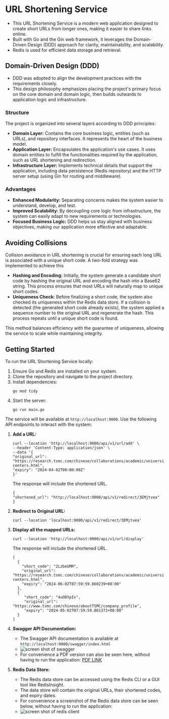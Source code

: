 # URL Shortening Service

- This URL Shortening Service is a modern web application designed to create short URLs from longer ones, making it easier to share links online. 
- Built with Go and the Gin web framework, it leverages the Domain-Driven Design (DDD) approach for clarity, maintainability, and scalability. 
- Redis is used for efficient data storage and retrieval.

## Domain-Driven Design (DDD)

- DDD was adopted to align the development practices with the requirements closely. 
- This design philosophy emphasizes placing the project's primary focus on the core domain and domain logic, then builds outwards to application logic and infrastructure.

### Structure

The project is organized into several layers according to DDD principles:

- **Domain Layer:** Contains the core business logic, entities (such as URLs), and repository interfaces. It represents the heart of the business model.
- **Application Layer:** Encapsulates the application's use cases. It uses domain entities to fulfill the functionalities required by the application, such as URL shortening and redirection.
- **Infrastructure Layer:** Implements technical details that support the application, including data persistence (Redis repository) and the HTTP server setup (using Gin for routing and middleware).

### Advantages

- **Enhanced Modularity:** Separating concerns makes the system easier to understand, develop, and test.
- **Improved Scalability:** By decoupling core logic from infrastructure, the system can easily adapt to new requirements or technologies.
- **Focused Business Logic:** DDD helps us stay aligned with business objectives, making our application more effective and adaptable.

## Avoiding Collisions

Collision avoidance in URL shortening is crucial for ensuring each long URL is associated with a unique short code. A two-fold strategy was implemented to achieve this

- **Hashing and Encoding:** Initially, the system generate a candidate short code by hashing the original URL and encoding the hash into a Base62 string. This process ensures that most URLs will naturally map to unique short codes.
- **Uniqueness Check:** Before finalizing a short code, the system also checked its uniqueness within the Redis data store. If a collision is detected (the generated short code already exists), the system applied a sequence number to the original URL and regenerate the hash. This process repeats until a unique short code is found.

This method balances efficiency with the guarantee of uniqueness, allowing the service to scale while maintaining integrity.

## Getting Started

To run the URL Shortening Service locally:

1. Ensure Go and Redis are installed on your system.
2. Clone the repository and navigate to the project directory.
3. Install dependencies:
   ```
   go mod tidy
   ```
4. Start the server:
   ```
   go run main.go
   ```

The service will be available at `http://localhost:9000`. Use the following API endpoints to interact with the system:

1. **Add a URL:**
   ```
   curl --location 'http://localhost:9000/api/v1/url/add' \
   --header 'Content-Type: application/json' \
   --data '{
   "original_url": "https://research.tsmc.com/chinese/collaborations/academic/university-centers.html",
   "expiry": "2024-04-02T00:00:00Z"
   }'
   ```
    The response will include the shortened URL.
   ```
   {
   "shortened_url": "http://localhost:9000/api/v1/redirect/3EMjtvea"
   }
   ```

2. **Redirect to Original URL:**
   ```
   curl --location 'localhost:9000/api/v1/redirect/3EMjtvea'
   ```
3. **Display all the mapped URLs:** 
   ```
   curl --location 'http://localhost:9000/api/v1/url/display'
   ```
   The response will include the shortened URL.
   ```
   [
     {
       "short_code": "2LzboGMR",
       "original_url": "https://research.tsmc.com/chinese/collaborations/academic/university-centers.html",
       "expiry": "2024-06-02T07:59:59.860239+08:00"
     },
     {
        "short_code": "4uODYpIv",
        "original_url": "https://www.tsmc.com/chinese/aboutTSMC/company_profile",
        "expiry": "2024-05-02T07:59:59.861373+08:00"
     }
   ]
   ```
4. **Swagger API Documentation:**
   - The Swagger API documentation is available at `http://localhost:9000/swagger/index.html`
   - ![screen shot of swagger](https://github.com/terenzio/URL-Shortening-Service/blob/main/screenshots/Swagger_ShortScreenShot.png?raw=true)
   - For convenience a PDF version can also be seen here, without having to run the application: [PDF LINK](https://github.com/terenzio/URL-Shortening-Service/blob/main/screenshots/Swagger_ScreenShot.pdf)
5. **Redis Data Store:**
   - The Redis data store can be accessed using the Redis CLI or a GUI tool like RedisInsight. 
   - The data store will contain the original URLs, their shortened codes, and expiry dates.
   - For convenience a screenshot of the Redis data store can be seen below, without having to run the application:
   - ![screen shot of redis client](https://github.com/terenzio/URL-Shortening-Service/blob/main/screenshots/Redis_ScreenShot.png?raw=true)

     